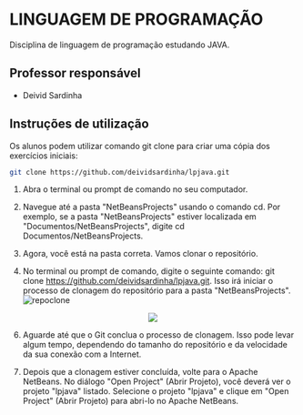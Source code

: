 # LINGUAGEM DE PROGRAMAÇÃO
Disciplina de linguagem de programação estudando JAVA.

## Professor responsável

* Deivid Sardinha

## Instruções de utilização

Os alunos podem utilizar comando git clone para criar uma cópia dos exercícios iniciais:

```sh
git clone https://github.com/deividsardinha/lpjava.git
```
1. Abra o terminal ou prompt de comando no seu computador.

2. Navegue até a pasta "NetBeansProjects" usando o comando cd. Por exemplo, se a pasta "NetBeansProjects" estiver localizada em "Documentos/NetBeansProjects", digite cd Documentos/NetBeansProjects.

3. Agora, você está na pasta correta. Vamos clonar o repositório.
   
4. No terminal ou prompt de comando, digite o seguinte comando: git clone https://github.com/deividsardinha/lpjava.git. Isso irá iniciar o processo de clonagem do repositório para a pasta "NetBeansProjects".
![repoclone](https://github.com/deividsardinha/lpjava/assets/8556322/c3575863-08be-49f3-88d1-238869fb2e6b)
<div align="center">
   <img src="https://github.com/deividsardinha/lpjava/assets/8556322/c3575863-08be-49f3-88d1-238869fb2e6b">
</div>

6. Aguarde até que o Git conclua o processo de clonagem. Isso pode levar algum tempo, dependendo do tamanho do repositório e da velocidade da sua conexão com a Internet.

7. Depois que a clonagem estiver concluída, volte para o Apache NetBeans. No diálogo "Open Project" (Abrir Projeto), você deverá ver o projeto "lpjava" listado.
Selecione o projeto "lpjava" e clique em "Open Project" (Abrir Projeto) para abri-lo no Apache NetBeans.
